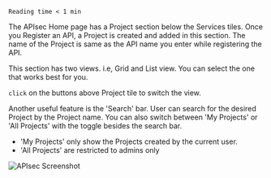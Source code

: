 `Reading time < 1 min`

The APIsec Home page has a Project section below the Services tiles. Once you Register an API, a Project is created and added in this section. The name of the Project is same as the API name you enter while registering the API.

This section has two views. i.e, Grid and List view. You can select the one that works best for you. 

`click` on the buttons above Project tile to switch the view. 

Another useful feature is the 'Search' bar. User can search for the desired Project by the Project name. 
You can also switch between 'My Projects' or 'All Projects' with the toggle besides the search bar. 

- 'My Projects' only show the Projects created by the current user. 
- 'All Projects' are restricted to admins only
   
<img alt="APIsec Screenshot" src="https://user-images.githubusercontent.com/75529175/166119727-9ed6f766-02ae-44af-a115-bf88611e9df0.png"/>
